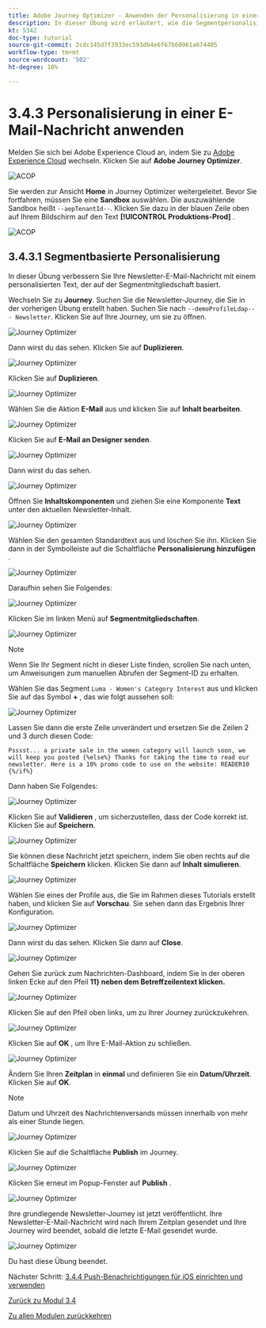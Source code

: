 ```yaml
---
title: Adobe Journey Optimizer - Anwenden der Personalisierung in einer E-Mail-Nachricht
description: In dieser Übung wird erläutert, wie die Segmentpersonalisierung in einem E-Mail-Inhalt verwendet wird
kt: 5342
doc-type: tutorial
source-git-commit: 2cdc145d7f3933ec593db4e6f67b60961a674405
workflow-type: tm+mt
source-wordcount: '502'
ht-degree: 10%

---
```


# 3.4.3 Personalisierung in einer E-Mail-Nachricht anwenden

Melden Sie sich bei Adobe Experience Cloud an, indem Sie zu [Adobe Experience Cloud](https://experience.adobe.com) wechseln. Klicken Sie auf **Adobe Journey Optimizer**.

![ACOP](./../../../modules/ajo-b2c/module3.2/images/acophome.png)

Sie werden zur Ansicht **Home** in Journey Optimizer weitergeleitet. Bevor Sie fortfahren, müssen Sie eine **Sandbox** auswählen. Die auszuwählende Sandbox heißt ``--aepTenantId--``. Klicken Sie dazu in der blauen Zeile oben auf Ihrem Bildschirm auf den Text **[!UICONTROL Produktions-Prod]** .

![ACOP](./../../../modules/ajo-b2c/module3.2/images/acoptriglp.png)

## 3.4.3.1 Segmentbasierte Personalisierung

In dieser Übung verbessern Sie Ihre Newsletter-E-Mail-Nachricht mit einem personalisierten Text, der auf der Segmentmitgliedschaft basiert.

Wechseln Sie zu **Journey**. Suchen Sie die Newsletter-Journey, die Sie in der vorherigen Übung erstellt haben. Suchen Sie nach `--demoProfileLdap-- - Newsletter`. Klicken Sie auf Ihre Journey, um sie zu öffnen.

![Journey Optimizer](./images/sbp1.png)

Dann wirst du das sehen. Klicken Sie auf **Duplizieren**.

![Journey Optimizer](./images/sbp2.png)

Klicken Sie auf **Duplizieren**.

![Journey Optimizer](./images/sbp3.png)

Wählen Sie die Aktion **E-Mail** aus und klicken Sie auf **Inhalt bearbeiten**.

![Journey Optimizer](./images/sbp3a.png)

Klicken Sie auf **E-Mail an Designer senden**.

![Journey Optimizer](./images/sbp4.png)

Dann wirst du das sehen.

![Journey Optimizer](./images/sbp5.png)

Öffnen Sie **Inhaltskomponenten** und ziehen Sie eine Komponente **Text** unter den aktuellen Newsletter-Inhalt.

![Journey Optimizer](./images/sbp6.png)

Wählen Sie den gesamten Standardtext aus und löschen Sie ihn. Klicken Sie dann in der Symbolleiste auf die Schaltfläche **Personalisierung hinzufügen** .

![Journey Optimizer](./images/sbp7.png)

Daraufhin sehen Sie Folgendes:

![Journey Optimizer](./images/seg1.png)

Klicken Sie im linken Menü auf **Segmentmitgliedschaften**.

![Journey Optimizer](./images/seg2.png)

>[!NOTE]
>
>Wenn Sie Ihr Segment nicht in dieser Liste finden, scrollen Sie nach unten, um Anweisungen zum manuellen Abrufen der Segment-ID zu erhalten.

Wählen Sie das Segment `Luma - Women's Category Interest` aus und klicken Sie auf das Symbol **+** , das wie folgt aussehen soll:

![Journey Optimizer](./images/seg3.png)

Lassen Sie dann die erste Zeile unverändert und ersetzen Sie die Zeilen 2 und 3 durch diesen Code:

``
    Psssst... a private sale in the women category will launch soon, we will keep you posted
{%else%}
    Thanks for taking the time to read our newsletter. Here is a 10% promo code to use on the website: READER10
{%/if%}
``

Dann haben Sie Folgendes:

![Journey Optimizer](./images/seg4.png)

Klicken Sie auf **Validieren** , um sicherzustellen, dass der Code korrekt ist. Klicken Sie auf **Speichern**.

![Journey Optimizer](./images/sbp8.png)

Sie können diese Nachricht jetzt speichern, indem Sie oben rechts auf die Schaltfläche **Speichern** klicken. Klicken Sie dann auf **Inhalt simulieren**.

![Journey Optimizer](./images/sbp9.png)

Wählen Sie eines der Profile aus, die Sie im Rahmen dieses Tutorials erstellt haben, und klicken Sie auf **Vorschau**. Sie sehen dann das Ergebnis Ihrer Konfiguration.

![Journey Optimizer](./images/sbp10.png)

Dann wirst du das sehen. Klicken Sie dann auf **Close**.

![Journey Optimizer](./images/sbp10fff.png)

Gehen Sie zurück zum Nachrichten-Dashboard, indem Sie in der oberen linken Ecke auf den Pfeil **11} neben dem Betreffzeilentext klicken.**

![Journey Optimizer](./images/sbp11.png)

Klicken Sie auf den Pfeil oben links, um zu Ihrer Journey zurückzukehren.

![Journey Optimizer](./images/oc79afff.png)

Klicken Sie auf **OK** , um Ihre E-Mail-Aktion zu schließen.

![Journey Optimizer](./images/oc79bfff.png)

Ändern Sie Ihren **Zeitplan** in **einmal** und definieren Sie ein **Datum/Uhrzeit**. Klicken Sie auf **OK**.

>[!NOTE]
>
>Datum und Uhrzeit des Nachrichtenversands müssen innerhalb von mehr als einer Stunde liegen.

![Journey Optimizer](./images/sbp18.png)

Klicken Sie auf die Schaltfläche **Publish** im Journey.

![Journey Optimizer](./images/sbp19.png)

Klicken Sie erneut im Popup-Fenster auf **Publish** .

![Journey Optimizer](./images/sbp20.png)

Ihre grundlegende Newsletter-Journey ist jetzt veröffentlicht. Ihre Newsletter-E-Mail-Nachricht wird nach Ihrem Zeitplan gesendet und Ihre Journey wird beendet, sobald die letzte E-Mail gesendet wurde.

![Journey Optimizer](./images/sbp20fff.png)

Du hast diese Übung beendet.

Nächster Schritt: [3.4.4 Push-Benachrichtigungen für iOS einrichten und verwenden](./ex4.md)

[Zurück zu Modul 3.4](./journeyoptimizer.md)

[Zu allen Modulen zurückkehren](../../../overview.md)
